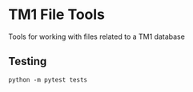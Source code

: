 # TM1 File Tools

Tools for working with files related to a TM1 database

## Testing

`python -m pytest tests`
